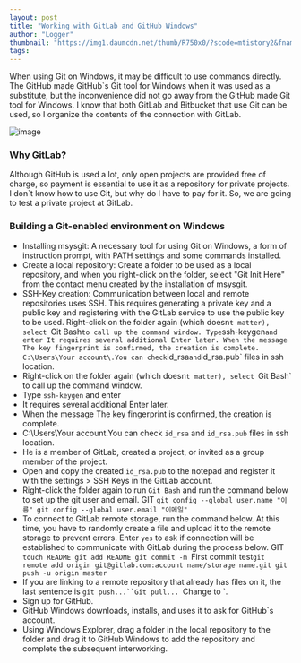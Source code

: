 ```yaml
---
layout: post
title: "Working with GitLab and GitHub Windows"
author: "Logger"
thumbnail: "https://img1.daumcdn.net/thumb/R750x0/?scode=mtistory2&fname=https%3A%2F%2Ft1.daumcdn.net%2Fcfile%2Ftistory%2F25110B3555CDCCE90F"
tags: 
---
```



When using Git on Windows, it may be difficult to use commands directly. The GitHub made GitHub`s Git tool for Windows when it was used as a substitute, but the inconvenience did not go away from the GitHub made Git tool for Windows. I know that both GitLab and Bitbucket that use Git can be used, so I organize the contents of the connection with GitLab.

![image](https://t1.daumcdn.net/cfile/tistory/25110B3555CDCCE90F)

### Why GitLab?

Although GitHub is used a lot, only open projects are provided free of charge, so payment is essential to use it as a repository for private projects. I don`t know how to use Git, but why do I have to pay for it. So, we are going to test a private project at GitLab.

### Building a Git-enabled environment on Windows

- Installing msysgit: A necessary tool for using Git on Windows, a form of instruction prompt, with PATH settings and some commands installed.
- Create a local repository: Create a folder to be used as a local repository, and when you right-click on the folder, select "Git Init Here" from the contact menu created by the installation of msysgit.
- SSH-Key creation: Communication between local and remote repositories uses SSH. This requires generating a private key and a public key and registering with the GitLab service to use the public key to be used.
Right-click on the folder again (which doesn`t matter), select `Git Bash` to call up the command window.
Type `ssh-keygen` and enter
It requires several additional Enter later.
When the message The key fingerprint is confirmed, the creation is complete.
C:\Users\Your account\.You can check `id_rsa` and `id_rsa.pub` files in ssh location.
- Right-click on the folder again (which doesn`t matter), select `Git Bash` to call up the command window.
- Type `ssh-keygen` and enter
- It requires several additional Enter later.
- When the message The key fingerprint is confirmed, the creation is complete.
- C:\Users\Your account\.You can check `id_rsa` and `id_rsa.pub` files in ssh location.
- He is a member of GitLab, created a project, or invited as a group member of the project.
- Open and copy the created `id_rsa.pub` to the notepad and register it with the settings > SSH Keys in the GitLab account.
- Right-click the folder again to run `Git Bash` and run the command below to set up the git user and email.
GIT
`git config --global user.name "이름"
git config --global user.email "이메일"
`
- To connect to GitLab remote storage, run the command below. At this time, you have to randomly create a file and upload it to the remote storage to prevent errors. Enter `yes` to ask if connection will be established to communicate with GitLab during the process below.
GIT
`touch README
git add README
git commit -m `First commit test`
git remote add origin git@gitlab.com:account name/storage name.git
git push -u origin master
`
- If you are linking to a remote repository that already has files on it, the last sentence is `git push...``Git pull... `Change to `.
- Sign up for GitHub.
- GitHub Windows downloads, installs, and uses it to ask for GitHub`s account.
- Using Windows Explorer, drag a folder in the local repository to the folder and drag it to GitHub Windows to add the repository and complete the subsequent interworking.